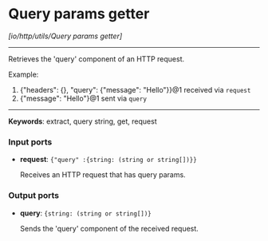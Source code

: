 # Query params getter

_[io/http/utils/Query params getter]_

---

Retrieves the 'query' component of an HTTP request.  
  
Example:  
1. {"headers": {}, "query": {"message": "Hello"}}@1 received via `request`  
2. {"message": "Hello"}@1 sent via `query`  

---

__Keywords__: extract, query string, get, request

### Input ports

* __request__: ` {"query" :{string: (string or string[])}} `


    Receives an HTTP request that has query params.  

### Output ports

* __query__: ` {string: (string or string[])} `


    Sends the 'query' component of the received request.  

